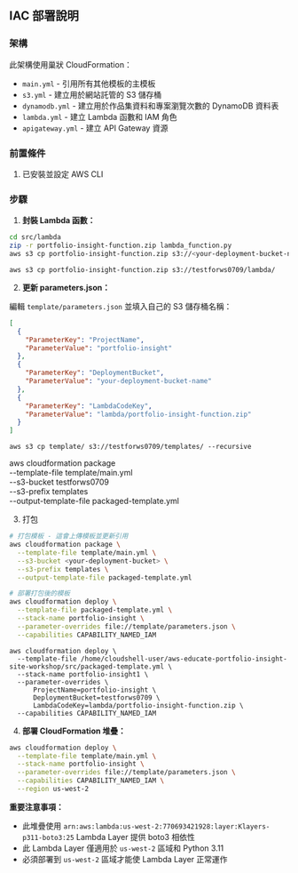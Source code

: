 ## IAC 部署說明

### 架構
此架構使用巢狀 CloudFormation：
- `main.yml` - 引用所有其他模板的主模板
- `s3.yml` - 建立用於網站託管的 S3 儲存桶
- `dynamodb.yml` - 建立用於作品集資料和專案瀏覽次數的 DynamoDB 資料表
- `lambda.yml` - 建立 Lambda 函數和 IAM 角色
- `apigateway.yml` - 建立 API Gateway 資源


### 前置條件

1. 已安裝並設定 AWS CLI
<!-- 2. 用於 Lambda 程式碼部署的 S3 -->

### 步驟

1. **封裝 Lambda 函數：**

```bash
cd src/lambda
zip -r portfolio-insight-function.zip lambda_function.py
aws s3 cp portfolio-insight-function.zip s3://<your-deployment-bucket-name>/lambda/
```
```
aws s3 cp portfolio-insight-function.zip s3://testforws0709/lambda/
```

2. **更新 parameters.json：**

編輯 `template/parameters.json` 並填入自己的 S3 儲存桶名稱：

```json
[
  {
    "ParameterKey": "ProjectName",
    "ParameterValue": "portfolio-insight"
  },
  {
    "ParameterKey": "DeploymentBucket",
    "ParameterValue": "your-deployment-bucket-name"
  },
  {
    "ParameterKey": "LambdaCodeKey",
    "ParameterValue": "lambda/portfolio-insight-function.zip"
  }
]
```
```
aws s3 cp template/ s3://testforws0709/templates/ --recursive
```


aws cloudformation package \
  --template-file template/main.yml \
  --s3-bucket testforws0709 \
  --s3-prefix templates \
  --output-template-file packaged-template.yml

3. 打包
```sh
# 打包模板 - 這會上傳模板並更新引用
aws cloudformation package \
  --template-file template/main.yml \
  --s3-bucket <your-deployment-bucket> \
  --s3-prefix templates \
  --output-template-file packaged-template.yml

# 部署打包後的模板
aws cloudformation deploy \
  --template-file packaged-template.yml \
  --stack-name portfolio-insight \
  --parameter-overrides file://template/parameters.json \
  --capabilities CAPABILITY_NAMED_IAM
```
```
aws cloudformation deploy \
  --template-file /home/cloudshell-user/aws-educate-portfolio-insight-site-workshop/src/packaged-template.yml \
  --stack-name portfolio-insight1 \
  --parameter-overrides \
      ProjectName=portfolio-insight \
      DeploymentBucket=testforws0709 \
      LambdaCodeKey=lambda/portfolio-insight-function.zip \
  --capabilities CAPABILITY_NAMED_IAM
```

4. **部署 CloudFormation 堆疊：**

```bash
aws cloudformation deploy \
  --template-file template/main.yml \
  --stack-name portfolio-insight \
  --parameter-overrides file://template/parameters.json \
  --capabilities CAPABILITY_NAMED_IAM \
  --region us-west-2
```

**重要注意事項：**

- 此堆疊使用 `arn:aws:lambda:us-west-2:770693421928:layer:Klayers-p311-boto3:25` Lambda Layer 提供 boto3 相依性
- 此 Lambda Layer 僅適用於 `us-west-2` 區域和 Python 3.11
- 必須部署到 `us-west-2` 區域才能使 Lambda Layer 正常運作